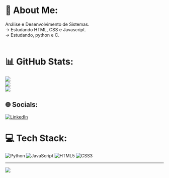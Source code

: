 # 💫 About Me:
Análise e Desenvolvimento de Sistemas.<br>-> Estudando HTML, CSS e Javascript.<br>-> Estudando, python e C.<br><br>

# 📊 GitHub Stats:
![](https://github-readme-stats.vercel.app/api?username=yadelph&theme=omni&hide_border=false&include_all_commits=false&count_private=false)<br/>
![](https://github-readme-streak-stats.herokuapp.com/?user=yadelph&theme=omni&hide_border=false)<br/>
![](https://github-readme-stats.vercel.app/api/top-langs/?username=yadelph&theme=omni&hide_border=false&include_all_commits=false&count_private=false&layout=compact)


## 🌐 Socials:
[![LinkedIn](https://img.shields.io/badge/LinkedIn-%230077B5.svg?logo=linkedin&logoColor=white)](https://linkedin.com/in/https://www.linkedin.com/in/ydelphim/) 

# 💻 Tech Stack:
![Python](https://img.shields.io/badge/python-3670A0?style=flat-square&logo=python&logoColor=ffdd54) ![JavaScript](https://img.shields.io/badge/javascript-%23323330.svg?style=flat-square&logo=javascript&logoColor=%23F7DF1E) ![HTML5](https://img.shields.io/badge/html5-%23E34F26.svg?style=flat-square&logo=html5&logoColor=white) ![CSS3](https://img.shields.io/badge/css3-%231572B6.svg?style=flat-square&logo=css3&logoColor=white)

---
[![](https://visitcount.itsvg.in/api?id=yadelph&icon=8&color=10)](https://visitcount.itsvg.in)
